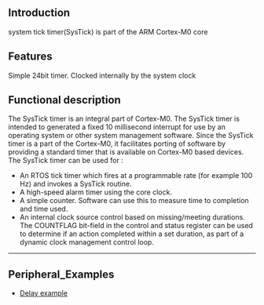 


## Introduction

system tick timer(SysTick) is part of the ARM Cortex-M0 core

## Features

Simple 24bit timer.
Clocked internally by the system clock

## Functional description

The SysTick timer is an integral part of Cortex-M0. The SysTick timer is intended to generated a fixed 10 millisecond interrupt for use by an operating system or other system management software.
Since the SysTick timer is a part of the Cortex-M0, it facilitates porting of software by
providing a standard timer that is available on Cortex-M0 based devices. The SysTick
timer can be used for : 
 
*	An RTOS tick timer which fires at a programmable rate (for example 100 Hz) and invokes a SysTick routine.
*	A high-speed alarm timer using the core clock.
*	A simple counter. Software can use this to measure time to completion and time used.
*	An internal clock source control based on missing/meeting durations. The COUNTFLAG bit-field in the control and status register can be used to determine if an action completed within a set duration, as part of a dynamic clock management control loop.



------------------------------

## Peripheral_Examples
- [Delay example](System-tick-timer-example.md)

